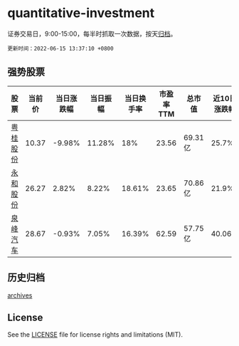 # quantitative-investment

证券交易日，9:00-15:00，每半时抓取一次数据，按天[归档](archives)。

`更新时间：2022-06-15 13:37:10 +0800`

## 强势股票

|股票|当前价|当日涨跌幅|当日振幅|当日换手率|市盈率TTM|总市值|近10日涨跌幅|
|----|----|----|----|----|----|----|----|
|[粤桂股份](https://xueqiu.com/S/SZ000833)|10.37|-9.98%|11.28%|18%|23.56|69.31亿|25.7%|
|[永和股份](https://xueqiu.com/S/SH605020)|26.27|2.82%|8.22%|18.61%|23.65|70.86亿|21.9%|
|[泉峰汽车](https://xueqiu.com/S/SH603982)|28.67|-0.93%|7.05%|16.39%|62.59|57.75亿|40.06%|

## 历史归档

[archives](archives)

## License

See the [LICENSE](LICENSE) file for license rights and limitations (MIT).